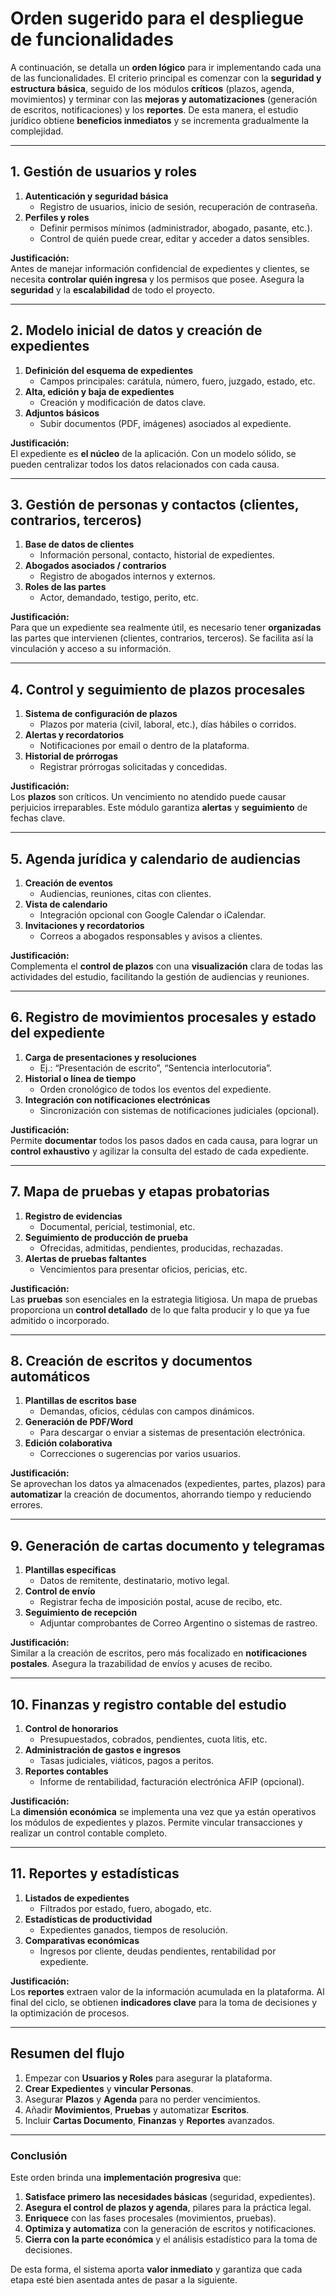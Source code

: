 # Orden sugerido para el despliegue de funcionalidades

A continuación, se detalla un **orden lógico** para ir implementando cada una de las funcionalidades. El criterio principal es comenzar con la **seguridad y estructura básica**, seguido de los módulos **críticos** (plazos, agenda, movimientos) y terminar con las **mejoras y automatizaciones** (generación de escritos, notificaciones) y los **reportes**. De esta manera, el estudio jurídico obtiene **beneficios inmediatos** y se incrementa gradualmente la complejidad.

---

## 1. Gestión de usuarios y roles

1. **Autenticación y seguridad básica**  
   - Registro de usuarios, inicio de sesión, recuperación de contraseña.  
2. **Perfiles y roles**  
   - Definir permisos mínimos (administrador, abogado, pasante, etc.).  
   - Control de quién puede crear, editar y acceder a datos sensibles.

**Justificación:**  
Antes de manejar información confidencial de expedientes y clientes, se necesita **controlar quién ingresa** y los permisos que posee. Asegura la **seguridad** y la **escalabilidad** de todo el proyecto.

---

## 2. Modelo inicial de datos y creación de expedientes

1. **Definición del esquema de expedientes**  
   - Campos principales: carátula, número, fuero, juzgado, estado, etc.  
2. **Alta, edición y baja de expedientes**  
   - Creación y modificación de datos clave.  
3. **Adjuntos básicos**  
   - Subir documentos (PDF, imágenes) asociados al expediente.

**Justificación:**  
El expediente es **el núcleo** de la aplicación. Con un modelo sólido, se pueden centralizar todos los datos relacionados con cada causa.

---

## 3. Gestión de personas y contactos (clientes, contrarios, terceros)

1. **Base de datos de clientes**  
   - Información personal, contacto, historial de expedientes.  
2. **Abogados asociados / contrarios**  
   - Registro de abogados internos y externos.  
3. **Roles de las partes**  
   - Actor, demandado, testigo, perito, etc.

**Justificación:**  
Para que un expediente sea realmente útil, es necesario tener **organizadas** las partes que intervienen (clientes, contrarios, terceros). Se facilita así la vinculación y acceso a su información.

---

## 4. Control y seguimiento de plazos procesales

1. **Sistema de configuración de plazos**  
   - Plazos por materia (civil, laboral, etc.), días hábiles o corridos.  
2. **Alertas y recordatorios**  
   - Notificaciones por email o dentro de la plataforma.  
3. **Historial de prórrogas**  
   - Registrar prórrogas solicitadas y concedidas.

**Justificación:**  
Los **plazos** son críticos. Un vencimiento no atendido puede causar perjuicios irreparables. Este módulo garantiza **alertas** y **seguimiento** de fechas clave.

---

## 5. Agenda jurídica y calendario de audiencias

1. **Creación de eventos**  
   - Audiencias, reuniones, citas con clientes.  
2. **Vista de calendario**  
   - Integración opcional con Google Calendar o iCalendar.  
3. **Invitaciones y recordatorios**  
   - Correos a abogados responsables y avisos a clientes.

**Justificación:**  
Complementa el **control de plazos** con una **visualización** clara de todas las actividades del estudio, facilitando la gestión de audiencias y reuniones.

---

## 6. Registro de movimientos procesales y estado del expediente

1. **Carga de presentaciones y resoluciones**  
   - Ej.: “Presentación de escrito”, “Sentencia interlocutoria”.  
2. **Historial o línea de tiempo**  
   - Orden cronológico de todos los eventos del expediente.  
3. **Integración con notificaciones electrónicas**  
   - Sincronización con sistemas de notificaciones judiciales (opcional).

**Justificación:**  
Permite **documentar** todos los pasos dados en cada causa, para lograr un **control exhaustivo** y agilizar la consulta del estado de cada expediente.

---

## 7. Mapa de pruebas y etapas probatorias

1. **Registro de evidencias**  
   - Documental, pericial, testimonial, etc.  
2. **Seguimiento de producción de prueba**  
   - Ofrecidas, admitidas, pendientes, producidas, rechazadas.  
3. **Alertas de pruebas faltantes**  
   - Vencimientos para presentar oficios, pericias, etc.

**Justificación:**  
Las **pruebas** son esenciales en la estrategia litigiosa. Un mapa de pruebas proporciona un **control detallado** de lo que falta producir y lo que ya fue admitido o incorporado.

---

## 8. Creación de escritos y documentos automáticos

1. **Plantillas de escritos base**  
   - Demandas, oficios, cédulas con campos dinámicos.  
2. **Generación de PDF/Word**  
   - Para descargar o enviar a sistemas de presentación electrónica.  
3. **Edición colaborativa**  
   - Correcciones o sugerencias por varios usuarios.

**Justificación:**  
Se aprovechan los datos ya almacenados (expedientes, partes, plazos) para **automatizar** la creación de documentos, ahorrando tiempo y reduciendo errores.

---

## 9. Generación de cartas documento y telegramas

1. **Plantillas específicas**  
   - Datos de remitente, destinatario, motivo legal.  
2. **Control de envío**  
   - Registrar fecha de imposición postal, acuse de recibo, etc.  
3. **Seguimiento de recepción**  
   - Adjuntar comprobantes de Correo Argentino o sistemas de rastreo.

**Justificación:**  
Similar a la creación de escritos, pero más focalizado en **notificaciones postales**. Asegura la trazabilidad de envíos y acuses de recibo.

---

## 10. Finanzas y registro contable del estudio

1. **Control de honorarios**  
   - Presupuestados, cobrados, pendientes, cuota litis, etc.  
2. **Administración de gastos e ingresos**  
   - Tasas judiciales, viáticos, pagos a peritos.  
3. **Reportes contables**  
   - Informe de rentabilidad, facturación electrónica AFIP (opcional).

**Justificación:**  
La **dimensión económica** se implementa una vez que ya están operativos los módulos de expedientes y plazos. Permite vincular transacciones y realizar un control contable completo.

---

## 11. Reportes y estadísticas

1. **Listados de expedientes**  
   - Filtrados por estado, fuero, abogado, etc.  
2. **Estadísticas de productividad**  
   - Expedientes ganados, tiempos de resolución.  
3. **Comparativas económicas**  
   - Ingresos por cliente, deudas pendientes, rentabilidad por expediente.

**Justificación:**  
Los **reportes** extraen valor de la información acumulada en la plataforma. Al final del ciclo, se obtienen **indicadores clave** para la toma de decisiones y la optimización de procesos.

---

## Resumen del flujo

1. Empezar con **Usuarios y Roles** para asegurar la plataforma.  
2. **Crear Expedientes** y **vincular Personas**.  
3. Asegurar **Plazos** y **Agenda** para no perder vencimientos.  
4. Añadir **Movimientos**, **Pruebas** y automatizar **Escritos**.  
5. Incluir **Cartas Documento**, **Finanzas** y **Reportes** avanzados.

---

### Conclusión

Este orden brinda una **implementación progresiva** que:
1. **Satisface primero las necesidades básicas** (seguridad, expedientes).  
2. **Asegura el control de plazos y agenda**, pilares para la práctica legal.  
3. **Enriquece** con las fases procesales (movimientos, pruebas).  
4. **Optimiza y automatiza** con la generación de escritos y notificaciones.  
5. **Cierra con la parte económica** y el análisis estadístico para la toma de decisiones.

De esta forma, el sistema aporta **valor inmediato** y garantiza que cada etapa esté bien asentada antes de pasar a la siguiente.
